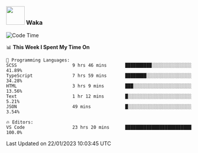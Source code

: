 ### <img src="https://media.giphy.com/media/VgCDAzcKvsR6OM0uWg/giphy.gif" width="50"> Waka

  <!--START_SECTION:waka-->
![Code Time](http://img.shields.io/badge/Code%20Time-1%2C202%20hrs%206%20mins-blue)

📊 **This Week I Spent My Time On** 

```text
💬 Programming Languages: 
SCSS                     9 hrs 46 mins       ██████████░░░░░░░░░░░░░░░   41.89% 
TypeScript               7 hrs 59 mins       ████████░░░░░░░░░░░░░░░░░   34.28% 
HTML                     3 hrs 9 mins        ███░░░░░░░░░░░░░░░░░░░░░░   13.56% 
Text                     1 hr 12 mins        █░░░░░░░░░░░░░░░░░░░░░░░░   5.21% 
JSON                     49 mins             █░░░░░░░░░░░░░░░░░░░░░░░░   3.54%

🔥 Editors: 
VS Code                  23 hrs 20 mins      █████████████████████████   100.0%

```


 Last Updated on 22/01/2023 10:03:45 UTC
<!--END_SECTION:waka-->
